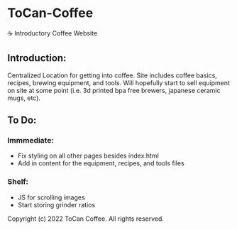 # ToCan-Coffee

☕ Introductory Coffee Website

## Introduction:

Centralized Location for getting into coffee. Site includes coffee basics, recipes, brewing equipment, and tools.
Will hopefully start to sell equipment on site at some point (i.e. 3d printed bpa free brewers, japanese ceramic mugs, etc).

## To Do:

### Immmediate:

-   Fix styling on all other pages besides index.html
-   Add in content for the equipment, recipes, and tools files

### Shelf:

-   JS for scrolling images
-   Start storing grinder ratios

Copyright (c) 2022 ToCan Coffee. All rights reserved.
